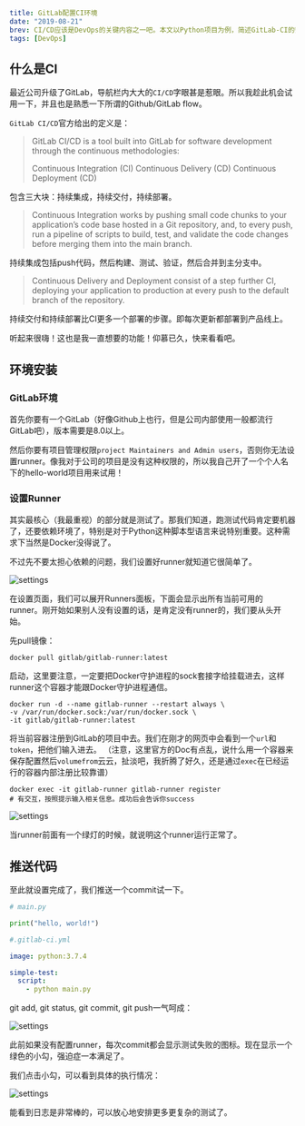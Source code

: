 ```yaml lw-blog-meta
title: GitLab配置CI环境
date: "2019-08-21"
brev: CI/CD应该是DevOps的关键内容之一吧。本文以Python项目为例，简述GitLab-CI的安装和运行。
tags: [DevOps]
```


## 什么是CI

最近公司升级了GitLab，导航栏内大大的`CI/CD`字眼甚是惹眼。所以我趁此机会试用一下，并且也是熟悉一下所谓的Github/GitLab flow。

`GitLab CI/CD`官方给出的定义是：

> GitLab CI/CD is a tool built into GitLab for software development through the continuous methodologies:
> 
> Continuous Integration (CI)
> Continuous Delivery (CD)
> Continuous Deployment (CD)

包含三大块：持续集成，持续交付，持续部署。

> Continuous Integration works by pushing small code chunks to your application’s code base hosted in a Git repository, and, to every push, run a pipeline of scripts to build, test, and validate the code changes before merging them into the main branch.

持续集成包括push代码，然后构建、测试、验证，然后合并到主分支中。

> Continuous Delivery and Deployment consist of a step further CI, deploying your application to production at every push to the default branch of the repository.

持续交付和持续部署比CI更多一个部署的步骤。即每次更新都部署到产品线上。

听起来很嗨！这也是我一直想要的功能！仰慕已久，快来看看吧。

## 环境安装

### GitLab环境

首先你要有一个GitLab（好像Github上也行，但是公司内部使用一般都流行GitLab吧），版本需要是8.0以上。

然后你要有项目管理权限`project Maintainers and Admin users`，否则你无法设置runner。像我对于公司的项目是没有这种权限的，所以我自己开了一个个人名下的hello-world项目用来试用！

### 设置Runner

其实最核心（我最重视）的部分就是测试了。那我们知道，跑测试代码肯定要机器了，还要依赖环境了，特别是对于Python这种脚本型语言来说特别重要。这种需求下当然是Docker没得说了。

不过先不要太担心依赖的问题，我们设置好runner就知道它很简单了。

![settings](../../tech-blog-pic/2019/2019-08-21-CI-settings.png)

在设置页面，我们可以展开Runners面板，下面会显示出所有当前可用的runner。刚开始如果别人没有设置的话，是肯定没有runner的，我们要从头开始。

先pull镜像：

```shell-session
docker pull gitlab/gitlab-runner:latest 
```

启动，这里要注意，一定要把Docker守护进程的sock套接字给挂载进去，这样runner这个容器才能跟Docker守护进程通信。

```shell-session
docker run -d --name gitlab-runner --restart always \
-v /var/run/docker.sock:/var/run/docker.sock \
-it gitlab/gitlab-runner:latest 
```

将当前容器注册到GitLab的项目中去。我们在刚才的网页中会看到一个`url`和`token`，把他们输入进去。
（注意，这里官方的Doc有点乱，说什么用一个容器来保存配置然后`volumefrom`云云，扯淡吧，我折腾了好久，还是通过`exec`在已经运行的容器内部注册比较靠谱）

```shell-session
docker exec -it gitlab-runner gitlab-runner register
# 有交互，按照提示输入相关信息。成功后会告诉你success
```

![settings](../../tech-blog-pic/2019/2019-08-21-CI-success.png)

当runner前面有一个绿灯的时候，就说明这个runner运行正常了。

## 推送代码

至此就设置完成了，我们推送一个commit试一下。

```python
# main.py

print("hello, world!")
```

```yaml
#.gitlab-ci.yml

image: python:3.7.4

simple-test:
  script:
    - python main.py
```

git add, git status, git commit, git push一气呵成：

![settings](../../tech-blog-pic/2019/2019-08-21-CI-pass.png)

此前如果没有配置runner，每次commit都会显示测试失败的图标。现在显示一个绿色的小勾，强迫症一本满足了。

我们点击小勾，可以看到具体的执行情况：

![settings](../../tech-blog-pic/2019/2019-08-21-CI-log.png)

能看到日志是非常棒的，可以放心地安排更多更复杂的测试了。
